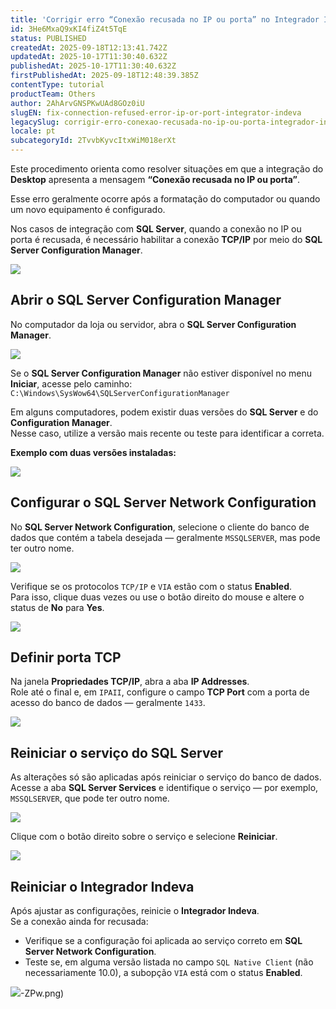 ```yaml
---
title: 'Corrigir erro “Conexão recusada no IP ou porta” no Integrador Indeva'
id: 3He6MxaQ9xKI4fiZ4t5TqE
status: PUBLISHED
createdAt: 2025-09-18T12:13:41.742Z
updatedAt: 2025-10-17T11:30:40.632Z
publishedAt: 2025-10-17T11:30:40.632Z
firstPublishedAt: 2025-09-18T12:48:39.385Z
contentType: tutorial
productTeam: Others
author: 2AhArvGNSPKwUAd8GOz0iU
slugEN: fix-connection-refused-error-ip-or-port-integrator-indeva
legacySlug: corrigir-erro-conexao-recusada-no-ip-ou-porta-integrador-indeva
locale: pt
subcategoryId: 2TvvbKyvcItxWiM018erXt
---
```


Este procedimento orienta como resolver situações em que a integração do **Desktop** apresenta a mensagem **“Conexão recusada no IP ou porta”**.

Esse erro geralmente ocorre após a formatação do computador ou quando um novo equipamento é configurado.

Nos casos de integração com **SQL Server**, quando a conexão no IP ou porta é recusada, é necessário habilitar a conexão **TCP/IP** por meio do **SQL Server Configuration Manager**.

![](https://cdn.statically.io/gh/vtexdocs/help-center-content/refs/heads/main/docs/pt/tutorials/indeva-by-vtex/atualiza%C3%A7%C3%A3o-de-vendas-com-pdv/erp/corrigir-erro-conexao-recusada-no-ip-ou-porta-integrador-indeva_1.png)

## Abrir o SQL Server Configuration Manager

No computador da loja ou servidor, abra o **SQL Server Configuration Manager**.

![](https://cdn.statically.io/gh/vtexdocs/help-center-content/refs/heads/main/docs/pt/tutorials/indeva-by-vtex/atualiza%C3%A7%C3%A3o-de-vendas-com-pdv/erp/corrigir-erro-conexao-recusada-no-ip-ou-porta-integrador-indeva_2.png)

Se o **SQL Server Configuration Manager** não estiver disponível no menu **Iniciar**, acesse pelo caminho:  
`C:\Windows\SysWow64\SQLServerConfigurationManager`

Em alguns computadores, podem existir duas versões do **SQL Server** e do **Configuration Manager**.  
Nesse caso, utilize a versão mais recente ou teste para identificar a correta.

**Exemplo com duas versões instaladas:**

![](https://cdn.statically.io/gh/vtexdocs/help-center-content/refs/heads/main/docs/pt/tutorials/indeva-by-vtex/atualiza%C3%A7%C3%A3o-de-vendas-com-pdv/erp/corrigir-erro-conexao-recusada-no-ip-ou-porta-integrador-indeva_3.png)

## Configurar o SQL Server Network Configuration

No **SQL Server Network Configuration**, selecione o cliente do banco de dados que contém a tabela desejada — geralmente `MSSQLSERVER`, mas pode ter outro nome.

![](https://cdn.statically.io/gh/vtexdocs/help-center-content/refs/heads/main/docs/pt/tutorials/indeva-by-vtex/atualiza%C3%A7%C3%A3o-de-vendas-com-pdv/erp/corrigir-erro-conexao-recusada-no-ip-ou-porta-integrador-indeva_4.png)

Verifique se os protocolos `TCP/IP` e `VIA` estão com o status **Enabled**.  
Para isso, clique duas vezes ou use o botão direito do mouse e altere o status de **No** para **Yes**.

![](https://cdn.statically.io/gh/vtexdocs/help-center-content/refs/heads/main/docs/pt/tutorials/indeva-by-vtex/atualiza%C3%A7%C3%A3o-de-vendas-com-pdv/erp/corrigir-erro-conexao-recusada-no-ip-ou-porta-integrador-indeva_5.png)

## Definir porta TCP

Na janela **Propriedades TCP/IP**, abra a aba **IP Addresses**.  
Role até o final e, em `IPAII`, configure o campo **TCP Port** com a porta de acesso do banco de dados — geralmente `1433`.

![](https://cdn.statically.io/gh/vtexdocs/help-center-content/refs/heads/main/docs/pt/tutorials/indeva-by-vtex/atualiza%C3%A7%C3%A3o-de-vendas-com-pdv/erp/corrigir-erro-conexao-recusada-no-ip-ou-porta-integrador-indeva_6.png)

## Reiniciar o serviço do SQL Server

As alterações só são aplicadas após reiniciar o serviço do banco de dados.  
Acesse a aba **SQL Server Services** e identifique o serviço — por exemplo, `MSSQLSERVER`, que pode ter outro nome.

![](https://cdn.statically.io/gh/vtexdocs/help-center-content/refs/heads/main/docs/pt/tutorials/indeva-by-vtex/atualiza%C3%A7%C3%A3o-de-vendas-com-pdv/erp/corrigir-erro-conexao-recusada-no-ip-ou-porta-integrador-indeva_7.png)

Clique com o botão direito sobre o serviço e selecione **Reiniciar**.

![](https://cdn.statically.io/gh/vtexdocs/help-center-content/refs/heads/main/docs/pt/tutorials/indeva-by-vtex/atualiza%C3%A7%C3%A3o-de-vendas-com-pdv/erp/corrigir-erro-conexao-recusada-no-ip-ou-porta-integrador-indeva_8.png)

## Reiniciar o Integrador Indeva

Após ajustar as configurações, reinicie o **Integrador Indeva**.  
Se a conexão ainda for recusada:

- Verifique se a configuração foi aplicada ao serviço correto em **SQL Server Network Configuration**.  
- Teste se, em alguma versão listada no campo `SQL Native Client` (não necessariamente 10.0), a subopção `VIA` está com o status **Enabled**.

![](https://cdn.statically.io/gh/vtexdocs/help-center-content/refs/heads/main/docs/pt/tutorials/indeva-by-vtex/atualiza%C3%A7%C3%A3o-de-vendas-com-pdv/erp/corrigir-erro-conexao-recusada-no-ip-ou-porta-integrador-indeva_9.png)-ZPw.png)

